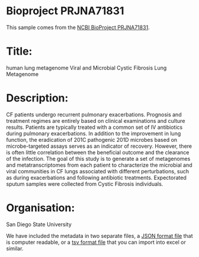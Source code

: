 # Bioproject PRJNA71831

This sample comes from the [NCBI BioProject PRJNA71831](https://www.ncbi.nlm.nih.gov/bioproject/?term=PRJNA71831).

# Title:
human lung metagenome
Viral and Microbial Cystic Fibrosis Lung Metagenome


# Description:
CF patients undergo recurrent pulmonary exacerbations. Prognosis and treatment regimes are entirely based on clinical examinations and culture results. Patients are typically treated with a common set of IV antibiotics during pulmonary exacerbations. In addition to the improvement in lung function, the eradication of 201C pathogenic 201D microbes based on microbe-targeted assays serves as an indicator of recovery. However, there is often little correlation between the beneficial outcome and the clearance of the infection. The goal of this study is to generate a set of metagenomes and metatranscriptomes from each patient to characterize the microbial and viral communities in CF lungs associated with different perturbations, such as during exacerbations and following antibiotic treatments. Expectorated sputum samples were collected from Cystic Fibrosis individuals.

# Organisation:
San Diego State University


We have included the metadata in two separate files, a [JSON format file](PRJNA71831.metadata.json.gz) that is computer readable, or a [tsv format file](PRJNA71831.metadata.tsv.gz) that you can import into excel or similar.
